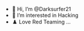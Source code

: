 - 👋 Hi, I’m @Darksurfer21
- 👀 I’m interested in Hacking 
- ♟️ Love Red Teaming ...

<!---
Darksurfer21/Darksurfer21 is a ✨ special ✨ repository because its `README.md` (this file) appears on your GitHub profile.
You can click the Preview link to take a look at your changes.
--->
